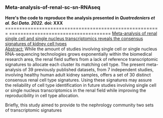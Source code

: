 ### **Meta-analysis-of-renal-sc-sn-RNAseq**
**Here's the code to reproduce the analysis presented in _Quatredeniers et al. Sci Data. 2022._ doi: XXX**
  ======================================================= ====================================
[Meta-analysis of renal single cell and single nucleus transcriptomics reveals the consensus signatures of kidney cell types](https://github.com/MarceauQuatredeniers/Meta-analysis-of-renal-sc-sn-RNAseq) 
<br />
<ins>Abstract:</ins> While the amount of studies involving single cell or single nucleus RNA-sequencing technologies grows exponentially within the biomedical research area, the renal field suffers from a lack of reference transcriptomic signatures to allocate each cluster its matching cell type. The present meta-analysis of 39 previously published datasets, from 7 independent studies, involving healthy human adult kidney samples, offers a set of 30 distinct consensus renal cell type signatures. Using these signatures may assure the reliability of cell type identification in future studies involving single cell or single nucleus transcriptomics  in the renal field while improving the reproducibility in cell type allocation.


Briefly, this study aimed to provide to the nephrology community two sets of transcriptomic signatures
